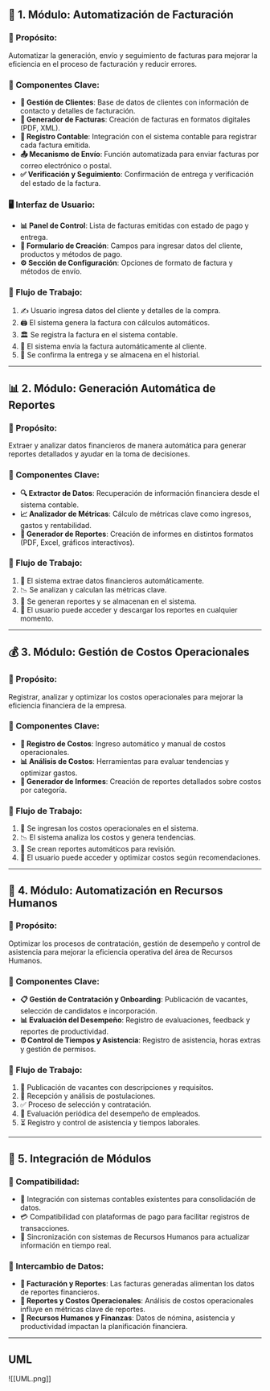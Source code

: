 ## 🏦 1. Módulo: Automatización de Facturación  
### 🎯 Propósito:  
Automatizar la generación, envío y seguimiento de facturas para mejorar la eficiencia en el proceso de facturación y reducir errores.  

### 🔹 Componentes Clave:  
- **📁 Gestión de Clientes**: Base de datos de clientes con información de contacto y detalles de facturación.  
- **🧾 Generador de Facturas**: Creación de facturas en formatos digitales (PDF, XML).  
- **📒 Registro Contable**: Integración con el sistema contable para registrar cada factura emitida.  
- **📤 Mecanismo de Envío**: Función automatizada para enviar facturas por correo electrónico o postal.  
- **✅ Verificación y Seguimiento**: Confirmación de entrega y verificación del estado de la factura.  

### 🖥️ Interfaz de Usuario:  
- **📊 Panel de Control**: Lista de facturas emitidas con estado de pago y entrega.  
- **📝 Formulario de Creación**: Campos para ingresar datos del cliente, productos y métodos de pago.  
- **⚙️ Sección de Configuración**: Opciones de formato de factura y métodos de envío.  

### 🔄 Flujo de Trabajo:  
1. ✍️ Usuario ingresa datos del cliente y detalles de la compra.  
2. 🖨️ El sistema genera la factura con cálculos automáticos.  
3. 🏛️ Se registra la factura en el sistema contable.  
4. 📩 El sistema envía la factura automáticamente al cliente.  
5. 📑 Se confirma la entrega y se almacena en el historial.  

---

## 📊 2. Módulo: Generación Automática de Reportes  
### 🎯 Propósito:  
Extraer y analizar datos financieros de manera automática para generar reportes detallados y ayudar en la toma de decisiones.  

### 🔹 Componentes Clave:  
- **🔍 Extractor de Datos**: Recuperación de información financiera desde el sistema contable.  
- **📈 Analizador de Métricas**: Cálculo de métricas clave como ingresos, gastos y rentabilidad.  
- **📑 Generador de Reportes**: Creación de informes en distintos formatos (PDF, Excel, gráficos interactivos).  

### 🔄 Flujo de Trabajo:  
1. 🔄 El sistema extrae datos financieros automáticamente.  
2. 📉 Se analizan y calculan las métricas clave.  
3. 📃 Se generan reportes y se almacenan en el sistema.  
4. 📂 El usuario puede acceder y descargar los reportes en cualquier momento.  

---

## 💰 3. Módulo: Gestión de Costos Operacionales  
### 🎯 Propósito:  
Registrar, analizar y optimizar los costos operacionales para mejorar la eficiencia financiera de la empresa.  

### 🔹 Componentes Clave:  
- **📌 Registro de Costos**: Ingreso automático y manual de costos operacionales.  
- **📊 Análisis de Costos**: Herramientas para evaluar tendencias y optimizar gastos.  
- **📜 Generador de Informes**: Creación de reportes detallados sobre costos por categoría.  

### 🔄 Flujo de Trabajo:  
1. 💾 Se ingresan los costos operacionales en el sistema.  
2. 📉 El sistema analiza los costos y genera tendencias.  
3. 📑 Se crean reportes automáticos para revisión.  
4. 📌 El usuario puede acceder y optimizar costos según recomendaciones.  

---

## 🏢 4. Módulo: Automatización en Recursos Humanos  
### 🎯 Propósito:  
Optimizar los procesos de contratación, gestión de desempeño y control de asistencia para mejorar la eficiencia operativa del área de Recursos Humanos.  

### 🔹 Componentes Clave:  
- **📋 Gestión de Contratación y Onboarding**: Publicación de vacantes, selección de candidatos e incorporación.  
- **📊 Evaluación del Desempeño**: Registro de evaluaciones, feedback y reportes de productividad.  
- **⏰ Control de Tiempos y Asistencia**: Registro de asistencia, horas extras y gestión de permisos.  

### 🔄 Flujo de Trabajo:  
1. 📢 Publicación de vacantes con descripciones y requisitos.  
2. 📩 Recepción y análisis de postulaciones.  
3. ✅ Proceso de selección y contratación.  
4. 📑 Evaluación periódica del desempeño de empleados.  
5. ⏳ Registro y control de asistencia y tiempos laborales.  

---

## 🔗 5. Integración de Módulos  
### 🔄 Compatibilidad:  
- 🔗 Integración con sistemas contables existentes para consolidación de datos.  
- 💳 Compatibilidad con plataformas de pago para facilitar registros de transacciones.  
- 🔄 Sincronización con sistemas de Recursos Humanos para actualizar información en tiempo real.  

### 🔀 Intercambio de Datos:  
- **🧾 Facturación y Reportes**: Las facturas generadas alimentan los datos de reportes financieros.  
- **📑 Reportes y Costos Operacionales**: Análisis de costos operacionales influye en métricas clave de reportes.  
- **👥 Recursos Humanos y Finanzas**: Datos de nómina, asistencia y productividad impactan la planificación financiera.  

---


## UML
![[UML.png]]

